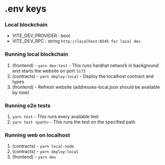 # .env keys

### Local blockchain

-   VITE_DEV_PROVIDER : bool
-   VITE_DEV_RPC : string `http://localhost:8545 for local dev`

### Running local blockchain

1. (frontend) - `yarn dev:test` - This runs hardhat network in background and starts the website on port `5173`
2. (contracts) - `yarn deploy:local` - Deploy the localhost contract and types
3. (frontend) - Refresh website (addresses-local.json should be available by now)

### Running e2e tests

1. `yarn test` - This runs every available test
2. `yarn test <path>` - This runs the test on the specified path

### Running web on localhost

1. (contracts) - `yarn local-node`
2. (contracts) - `yarn deploy:local`
3. (frontend) - `yarn dev`